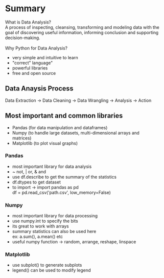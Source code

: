 # Summary
What is Data Analysis?<br/>
A process of inspecting, cleansing, transforming and modeling data with the goal of discovering useful information, informing conclusion and supporting decision-making.<br/><br/>
Why Python for Data Analysis?<br/>
- very simple and intuitive to learn
- "correct" language"
- powerful libraries
- free and open source<br/>

## Data Anaysis Process
Data Extraction -> Data Cleaning -> Data Wrangling -> Analysis -> Action <br/>

## Most important and common libraries
- Pandas (for data manipulation and dataframes)
- Numpy (to handle large datasets, multi-dimensional arrays and matrices)
- Matplotlib (to plot visual graphs)

### Pandas<br/>
- most important library for data analysis
- ~ not, | or, & and
- use df.describe to get the summary of the statistics
- df.dtypes to get dataset
- to import -> import pandas as pd <br/>
df = pd.read_csv('path.csv', low_memory=False)

### Numpy
- most important library for data processing
- use numpy.int to specify the bits
- its great to work with arrays
- summary statistics can also be used here<br/> ex: a.sum(), a.mean() etc
- useful numpy function -> random, arrange, reshape, linspace

### Matplotlib
- use subplot() to generate subplots
- legend() can be used to modify legend


